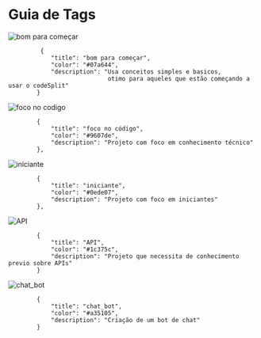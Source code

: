  # Guia de Tags
 
 ![bom para começar](https://img.shields.io/badge/bom_para_começar-07a644?style=for-the-badge&logoColor=white)
 
             {
                "title": "bom para começar",
                "color": "#07a644",
                "description": "Usa conceitos simples e basicos,
                                otimo para aqueles que estão começando a usar o codeSplit"
            }

![foco no codigo](https://img.shields.io/badge/foco_no_codigo-9607de?style=for-the-badge&logoColor=white)

            {
                "title": "foco no código",
                "color": "#9607de",
                "description": "Projeto com foco em conhecimento técnico"
            },
            
![iniciante](https://img.shields.io/badge/iniciante-0ede07?style=for-the-badge&logoColor=white)

            {
                "title": "iniciante",
                "color": "#0ede07",
                "description": "Projeto com foco em iniciantes"
            },
            
![API](https://img.shields.io/badge/API-1c375c?style=for-the-badge&logoColor=white)
            
            {
                "title": "API",
                "color": "#1c375c",
                "description": "Projeto que necessita de conhecimento previo sobre APIs"
            }
            
![chat_bot](https://img.shields.io/badge/chat_bot-a35105?style=for-the-badge&logoColor=white)

            {
                "title": "chat_bot",
                "color": "#a35105",
                "description": "Criação de um bot de chat"
            }
